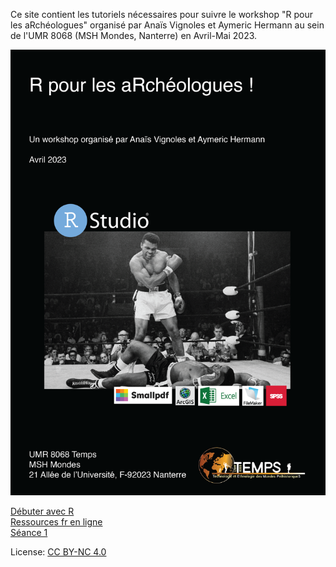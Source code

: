 Ce site contient les tutoriels nécessaires pour suivre le workshop "R pour les aRchéologues" organisé par Anaïs Vignoles et Aymeric Hermann au sein de l'UMR 8068 (MSH Mondes, Nanterre) en Avril-Mai 2023.

![image](poster.png)

[Débuter avec R](seance-0_debuter_avec_R.html)  
[Ressources fr en ligne](seance-0_ressources-en-ligne.html)  
[Séance 1](seance-1.html)  


License: [CC BY-NC 4.0](https://creativecommons.org/licenses/by-nc/4.0/)
